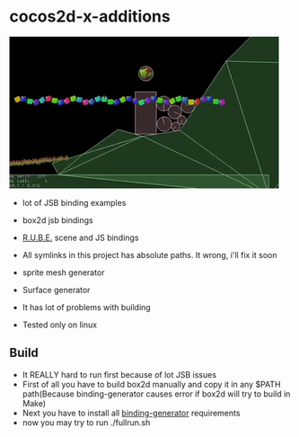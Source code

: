 # cocos2d-x-additions

![gif](https://github.com/Tymonrare/cocos2d-x-additions/blob/master/misc/doc/demo.gif?raw=true)

- lot of JSB binding examples
- box2d jsb bindings
- [R.U.B.E.](https://www.iforce2d.net/rube/) scene and JS bindings
- All symlinks in this project has absolute paths. It wrong, i'll fix it soon
- sprite mesh generator
- Surface generator
- It has lot of problems with building

- Tested only on linux

## Build
 - It REALLY hard to run first because of lot JSB issues
 - First of all you have to build box2d manually and copy it in any $PATH path(Because binding-generator causes error if box2d will try to build in Make)
 - Next you have to install all [binding-generator](https://github.com/cocos2d/bindings-generator) requirements
 - now you may try to run ./fullrun.sh
